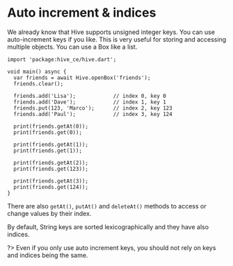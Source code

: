 # Auto increment & indices

We already know that Hive supports unsigned integer keys. You can use auto-increment keys if you like. This is very useful for storing and accessing multiple objects. You can use a Box like a list.

```dart:dart:400px
import 'package:hive_ce/hive.dart';

void main() async {
  var friends = await Hive.openBox('friends');
  friends.clear();

  friends.add('Lisa');            // index 0, key 0
  friends.add('Dave');            // index 1, key 1
  friends.put(123, 'Marco');      // index 2, key 123
  friends.add('Paul');            // index 3, key 124

  print(friends.getAt(0));
  print(friends.get(0));

  print(friends.getAt(1));
  print(friends.get(1));

  print(friends.getAt(2));
  print(friends.get(123));

  print(friends.getAt(3));
  print(friends.get(124));
}
```

There are also `getAt()`, `putAt()` and `deleteAt()` methods to access or change values by their index.

By default, String keys are sorted lexicographically and they have also indices.

?> Even if you only use auto increment keys, you should not rely on keys and indices being the same.
